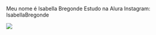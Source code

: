 Meu nome é Isabella Bregonde
Estudo na Alura
Instagram: IsabellaBregonde



![](https://media1.tenor.com/m/6HdySNL-OGEAAAAC/peace-out-peace-sign.gif)

